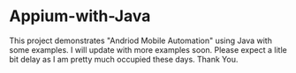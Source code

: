 # Appium-with-Java
This project demonstrates "Andriod Mobile Automation" using Java with some examples.
I will update with more examples soon. Please expect a litle bit delay as I am pretty much occupied these days. Thank You.
